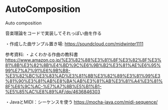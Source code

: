 # AutoComposition
Auto composition

音楽理論をコードで実装してそれっぽい曲を作る


・作成した曲サンプル置き場: 
https://soundcloud.com/midwinter1111


参考資料: 
・よくわかる作曲の教科書
https://www.amazon.co.jp/%E3%82%88%E3%81%8F%E3%82%8F%E3%81%8B%E3%82%8B%E4%BD%9C%E6%9B%B2%E3%81%AE%E6%95%99%E7%A7%91%E6%9B%B8-%E3%82%BC%E3%83%AD%E3%81%8B%E3%82%89%E3%81%99%E3%81%90%E3%81%AB%E8%BA%AB%E3%81%AB%E3%81%A4%E3%81%8F%E6%9C%AC-%E7%A7%8B%E5%B1%B1-%E5%85%AC%E8%89%AF/dp/4636846303

・JavaとMIDI：シーケンスを使う
https://mocha-java.com/midi-sequence/
